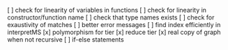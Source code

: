 [ ] check for linearity of variables in functions
[ ] check for linearity in constructor/function name
[ ] check that type names exists 
[ ] check for exaustivity of matches
[ ] better error messages
[ ] find index efficiently in interpretMS 
[x] polymorphism for tier
[x] reduce tier
[x] real copy of graph when not recursive
[ ] if-else statements